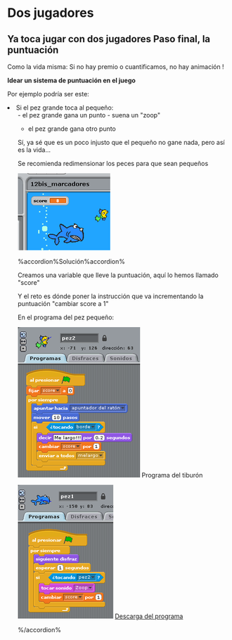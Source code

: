 
# Dos jugadores

## Ya toca jugar con dos jugadores Paso final, la puntuación

Como la vida misma: Si no hay premio o cuantificamos, no hay animación !

****Idear un sistema de puntuación en el juego****

Por ejemplo podría ser este:

<li>Si el pez grande toca al pequeño:
<ul>
-  el pez grande gana un punto
- suena un "zoop"

- el pez grande gana otro punto

Sí, ya sé que es un poco injusto que el pequeño no gane nada, pero así es la vida...

Se recomienda redimensionar los peces para que sean pequeños

![](img/5-1.png)


%accordion%Solución%accordion%

Creamos una variable que lleve la puntuación, aquí lo hemos llamado "score"

Y el reto es dónde poner la instrucción que va incrementando la puntuación "cambiar score a 1"

En el programa del pez pequeño:

![](img/5-2.png)
Programa del tiburón

![](img/5-3.png)
[Descarga del programa](peces.sb)

%/accordion%

